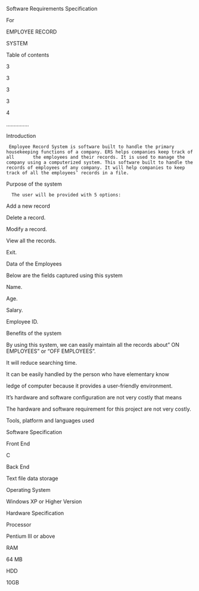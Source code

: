 
Software Requirements Specification



 For



EMPLOYEE  RECORD

SYSTEM









Table of contents

               

3

3

3

3

4


  




……………





















Introduction

     Employee Record System is software built to handle the primary      housekeeping functions of a company. ERS helps companies keep track of all       the employees and their records. It is used to manage the company using a computerized system. This software built to handle the records of employees of any company. It will help companies to keep track of all the employees’ records in a file.





Purpose of the system

      The user will be provided with 5 options:

Add a new record 

Delete a record.

Modify a record.

View all the records.

Exit.





Data of the Employees

Below are the fields captured using this system



Name.

Age.

Salary.

Employee ID.





Benefits of the system

By using this system, we can easily maintain all the records about” ON EMPLOYEES” or “OFF EMPLOYEES”.

It will reduce searching time.

It can be easily handled by the person who have elementary know

ledge of computer because it provides a user-friendly environment.

It’s hardware and software configuration are not very costly that means 

The hardware and software requirement for this project are not very costly.





Tools, platform and languages used

Software Specification



Front End 

 C

Back End 

Text file data storage 

Operating System

Windows XP or Higher Version





Hardware Specification



Processor           

Pentium III or above

RAM

64 MB

HDD

10GB






